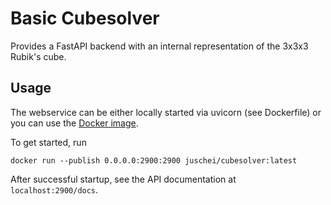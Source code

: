 # Basic Cubesolver

Provides a FastAPI backend with an internal representation of the 3x3x3 Rubik's cube.

## Usage

The webservice can be either locally started via uvicorn (see Dockerfile) or you can use the [Docker image](https://hub.docker.com/repository/docker/juschei/cubesolver/).

To get started, run

```
docker run --publish 0.0.0.0:2900:2900 juschei/cubesolver:latest
```

After successful startup,  see the API documentation at `localhost:2900/docs`.